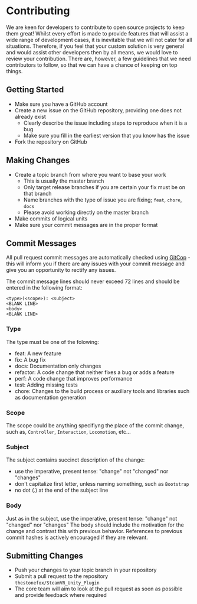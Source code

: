# Contributing

We are keen for developers to contribute to open source projects to keep them great!
Whilst every effort is made to provide features that will assist a wide range of development cases, it is inevitable that we will not cater for all situations.
Therefore, if you feel that your custom solution is very general and would assist other developers then by all means, we would love to review your contribution.
There are, however, a few guidelines that we need contributors to follow, so that we can have a chance of keeping on top things.

## Getting Started
* Make sure you have a GitHub account
* Create a new issue on the GitHub repository, providing one does not already exist
  * Clearly describe the issue including steps to reproduce when it is a bug
  * Make sure you fill in the earliest version that you know has the issue
* Fork the repository on GitHub

## Making Changes

* Create a topic branch from where you want to base your work
  * This is usually the master branch
  * Only target release branches if you are certain your fix must be on that branch
  * Name branches with the type of issue you are fixing; `feat`, `chore`, `docs`
  * Please avoid working directly on the master branch
* Make commits of logical units
* Make sure your commit messages are in the proper format

## Commit Messages

All pull request commit messages are automatically checked using [GitCop](http://gitcop.com) - this will inform you if there are any issues with your commit message and give you an opportunity to rectify any issues.

The commit message lines should never exceed 72 lines and should be entered in the following format:

```
<type>(<scope>): <subject>
<BLANK LINE>
<body>
<BLANK LINE>
```

### Type

The type must be one of the folowing:

* feat: A new feature
* fix: A bug fix
* docs: Documentation only changes
* refactor: A code change that neither fixes a bug or adds a feature
* perf: A code change that improves performance
* test: Adding missing tests
* chore: Changes to the build process or auxiliary tools and libraries such as documentation generation

### Scope

The scope could be anything specifiyng the place of the commit change, such as, `Controller`, `Interaction`, `Locomotion`, etc...

### Subject

The subject contains succinct description of the change:

* use the imperative, present tense: "change" not "changed" nor "changes"
* don't capitalize first letter, unless naming something, such as `Bootstrap`
* no dot (.) at the end of the subject line

### Body

Just as in the subject, use the imperative, present tense: "change" not "changed" nor "changes" The body should include the motivation for the change and contrast this with previous behavior. References to previous commit hashes is actively encouraged if they are relevant.

## Submitting Changes
* Push your changes to your topic branch in your repository
* Submit a pull request to the repository `thestonefox/SteamVR_Unity_Plugin`
* The core team will aim to look at the pull request as soon as possible and provide feedback where required
